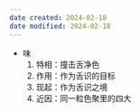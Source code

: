 ```yaml
---
date created: 2024-02-18
date modified: 2024-02-18
---
```

- 味
    1. 特相：撞击舌净色
    2. 作用：作为舌识的目标
    3. 现起：作为舌识之境
    4. 近因：同一粒色聚里的四大

